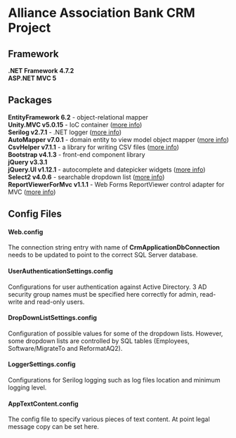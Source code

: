 # Alliance Association Bank CRM Project

## Framework
**.NET Framework 4.7.2**  
**ASP.NET MVC 5**  

## Packages
**EntityFramework 6.2** - object-relational mapper  
**Unity.MVC v5.0.15** - IoC container ([more info](https://github.com/unitycontainer))  
**Serilog v2.7.1** - .NET logger ([more info](https://serilog.net/))  
**AutoMapper v7.0.1** - domain entity to view model object mapper ([more info](https://automapper.org/))  
**CsvHelper v7.1.1** - a library for writing CSV files ([more info](https://joshclose.github.io/CsvHelper/))       
**Bootstrap v4.1.3** - front-end component library  
**jQuery v3.3.1**  
**jQuery.UI v1.12.1** - autocomplete and datepicker widgets ([more info](https://jqueryui.com/))    
**Select2 v4.0.6** - searchable dropdown list ([more info](https://select2.org/))  
**ReportViewerForMvc v1.1.1** - Web Forms ReportViewer control adapter for MVC ([more info](https://github.com/chasoliveira/ReportViewerForMvc))  

## Config Files
#### Web.config
The connection string entry with name of **CrmApplicationDbConnection** needs to be updated to point to the correct SQL Server database.
#### UserAuthenticationSettings.config
Configurations for user authentication against Active Directory. 3 AD security group names must be specified here correctly for admin, read-write and read-only users.
#### DropDownListSettings.config
Configuration of possible values for some of the dropdown lists. However, some dropdown lists are controlled by SQL tables (Employees, Software/MigrateTo and ReformatAQ2).
#### LoggerSettings.config
Configurations for Serilog logging such as log files location and minimum logging level.
#### AppTextContent.config
The config file to specify various pieces of text content. At point legal message copy can be set here.

